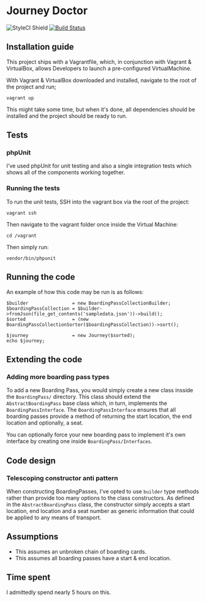 # Journey Doctor

![StyleCI Shield](https://styleci.io/repos/92410773/shield)
[![Build Status](https://travis-ci.org/dtisgodsson/journey-doctor.svg?branch=master)](https://travis-ci.org/dtisgodsson/journey-doctor)

## Installation guide

This project ships with a Vagrantfile, which, in conjunction with Vagrant & VirtualBox, allows Developers to launch a pre-configured VirtualMachine.

With Vagrant & VirtualBox downloaded and installed, navigate to the root of the project and run;

`vagrant up`

This might take some time, but when it's done, all dependencies should be installed and the project should be ready to run.

## Tests

### phpUnit

I've used phpUnit for unit testing and also a single integration tests which shows all of the components working together. 

### Running the tests

To run the unit tests, SSH into the vagrant box via the root of the project:

`vagrant ssh`

Then navigate to the vagrant folder once inside the Virtual Machine:

`cd /vagrant`

Then simply run:

`vendor/bin/phpunit`

## Running the code

An example of how this code may be run is as follows:

```
$builder                = new BoardingPassCollectionBuilder;
$boardingPassCollection = $builder->fromJson(file_get_contents('sampledata.json'))->build();
$sorted                 = (new BoardingPassCollectionSorter($boardingPassCollection))->sort();

$journey                = new Journey($sorted);
echo $journey;
```

## Extending the code

### Adding more boarding pass types

To add a new Boarding Pass, you would simply create a new class insside the `BoardingPass/` directory. This class should extend the `AbstractBoardingPass` base class which, in turn, implements the `BoardingPassInterface`. The `BoardingPassInterface` ensures that all boarding passes provide a method of returning the start location, the end location and optionally, a seat.

You can optionally force your new boarding pass to implement it's own interface by creating one inside `BoardingPass/Interfaces`.

## Code design

### Telescoping constructor anti pattern

When constructing BoardingPasses, I've opted to use `builder` type methods rather than provide too many options to the class constructors. As defined in the `AbstractBoardingPass` class, the constructor simply accepts a start location, end location and a seat number as generic information that could be applied to any means of transport.

## Assumptions

* This assumes an unbroken chain of boarding cards.
* This assumes all boarding passes have a start & end location.

## Time spent

I admittedly spend nearly 5 hours on this.
